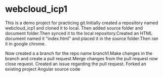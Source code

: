 # webcloud_icp1
This is a demo project for practicing git.Initially created a repository named webcloud_icp1 and cloned it to local.
Then added source folder and document folder.Then synced it to the local repository.Created an HTML document named it "index.html" and placed it in the source folder.Then ran it in google chrome.

Now created a a branch for the repo name branch1.Make changes in the branch and create a pull request.Merge changes from the pull request now close request.
Created an issue regarding the pull request.
Forked an existing project Angular source code
